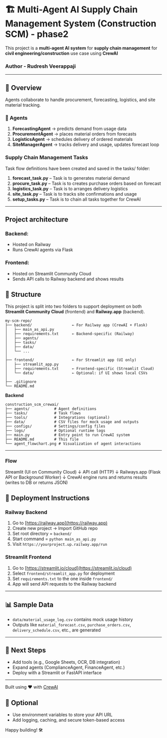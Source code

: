 # 🏗️ Multi-Agent AI Supply Chain Management System (Construction SCM) - phase2

This project is a **multi-agent AI system** for **supply chain management** for **civil engineering/construction** use case using **CrewAI**

### Author - Rudresh Veerappaji
---

## 📌 Overview

Agents collaborate to handle procurement, forecasting, logistics, and site material tracking.

### 🔄 Agents

1. **ForecastingAgent** → predicts demand from usage data
2. **ProcurementAgent** → places material orders from forecasts
3. **LogisticsAgent** → schedules delivery of ordered materials
4. **SiteManagerAgent** → tracks delivery and usage, updates forecast loop

### Supply Chain Management Tasks
Task flow definitions have been created and saved in the tasks/ folder:

1. **forecast_task.py** – Task is to generates material demand
2. **procure_task.py** – Task is to creates purchase orders based on forecast
3. **logistics_task.py** – Task is to arranges delivery logistics
4. **site_task.py** – Task is to tracks site confirmations and usage
5. **setup_tasks.py** – Task is to chain all tasks together for CrewAI

---

## Project architecture

### Backend:
* Hosted on Railway
* Runs CrewAI agents via Flask

### Frontend:
* Hosted on Streamlit Community Cloud
* Sends API calls to Railway backend and shows results


## 📂 Structure

This project is split into two folders to support deployment on both **Streamlit Community Cloud** (frontend) and **Railway.app** (backend).

```
my-scm-repo/
├── backend/                  ← For Railway app (CrewAI + Flask)
│   ├── main_as_api.py
│   ├── requirements.txt      ← Backend-specific (Railway)
│   ├── agents/
│   ├── tasks/
│   ├── data/
│   └── ...
│
├── frontend/                 ← For Streamlit app (UI only)
│   ├── streamlit_app.py
│   ├── requirements.txt      ← Frontend-specific (Streamlit Cloud)
│   └── data/                 ← Optional: if UI shows local CSVs
│
├── .gitignore
└── README.md
```

**Backend**
```
construction_scm_crewai/
├── agents/           # Agent definitions
├── tasks/            # Task flows
├── tools/            # Integrations (optional)
├── data/             # CSV files for mock usage and outputs
├── configs/          # Settings/config files
├── logs/             # Optional runtime logs
├── main.py           # Entry point to run CrewAI system
├── README.md         # This file
└── agent_flowchart.png # Visualization of agent interactions
```
---

### Flow

Streamlit (UI on Community Cloud)
        ↓
       API call (HTTP)
        ↓
Railways.app (Flask API or Background Worker)
        ↓
CrewAI engine runs and returns results (writes to DB or returns JSON)


## 🚀 Deployment Instructions

### Railway Backend

1. Go to [https://railway.app](https://railway.app)
2. Create new project → Import GitHub repo
3. Set root directory = `backend/`
4. Start command = `python main_as_api.py`
5. Visit `https://yourproject.up.railway.app/run`

### Streamlit Frontend

1. Go to [https://streamlit.io/cloud](https://streamlit.io/cloud)
2. Select `frontend/streamlit_app.py` for deployment
3. Set `requirements.txt` to the one inside `frontend/`
4. App will send API requests to the Railway backend

---

## 📊 Sample Data

- `data/material_usage_log.csv` contains mock usage history
- Outputs like `material_forecast.csv`, `purchase_orders.csv`, `delivery_schedule.csv`, etc., are generated

---

## 🚀 Next Steps

- Add tools (e.g., Google Sheets, OCR, DB integration)
- Expand agents (ComplianceAgent, FinanceAgent, etc.)
- Deploy with a Streamlit or FastAPI interface

---

Built using ❤️ with [CrewAI](https://github.com/joaomdmoura/crewAI)

## 🔐 Optional

- Use environment variables to store your API URL
- Add logging, caching, and secure token-based access

Happy building! 🛠️
